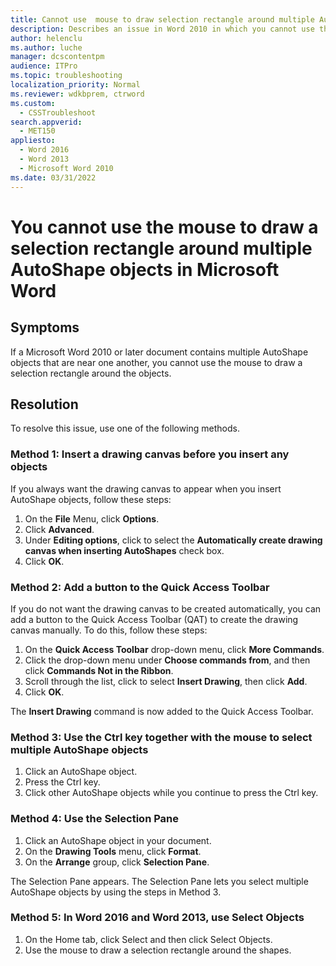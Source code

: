 ```yaml
---
title: Cannot use  mouse to draw selection rectangle around multiple AutoShape objects
description: Describes an issue in Word 2010 in which you cannot use the mouse to draw a selection rectangle around multiple AutoShape objects.
author: helenclu
ms.author: luche
manager: dcscontentpm
audience: ITPro
ms.topic: troubleshooting
localization_priority: Normal
ms.reviewer: wdkbprem, ctrword
ms.custom: 
  - CSSTroubleshoot
search.appverid: 
  - MET150
appliesto: 
  - Word 2016
  - Word 2013
  - Microsoft Word 2010
ms.date: 03/31/2022
---
```


# You cannot use the mouse to draw a selection rectangle around multiple AutoShape objects in Microsoft Word

## Symptoms

If a Microsoft Word 2010 or later document contains multiple AutoShape objects that are near one another, you cannot use the mouse to draw a selection rectangle around the objects.

## Resolution

To resolve this issue, use one of the following methods. 

### Method 1: Insert a drawing canvas before you insert any objects

If you always want the drawing canvas to appear when you insert AutoShape objects, follow these steps:

1. On the **File** Menu, click **Options**.   
2. Click **Advanced**.   
3. Under **Editing options**, click to select the **Automatically create drawing canvas when inserting AutoShapes** check box.   
4. Click **OK**.   

### Method 2: Add a button to the Quick Access Toolbar
If you do not want the drawing canvas to be created automatically, you can add a button to the Quick Access Toolbar (QAT) to create the drawing canvas manually. To do this, follow these steps:

1. On the **Quick Access Toolbar** drop-down menu, click **More Commands**.   
2. Click the drop-down menu under **Choose commands from**, and then click **Commands Not in the Ribbon**.   
3. Scroll through the list, click to select **Insert Drawing**, then click **Add**.   
4. Click **OK**.

The **Insert Drawing** command is now added to the Quick Access Toolbar.

### Method 3: Use the Ctrl key together with the mouse to select multiple AutoShape objects


1. Click an AutoShape object.   
2. Press the Ctrl key.   
3. Click other AutoShape objects while you continue to press the Ctrl key.   

### Method 4: Use the Selection Pane


1. Click an AutoShape object in your document.   
2. On the **Drawing Tools** menu, click **Format**.   
3. On the **Arrange** group, click **Selection Pane**.

The Selection Pane appears. The Selection Pane lets you select multiple AutoShape objects by using the steps in Method 3.

### Method 5: In Word 2016 and Word 2013, use Select Objects


1. On the Home tab, click Select and then click Select Objects.   
2. Use the mouse to draw a selection rectangle around the shapes.    
